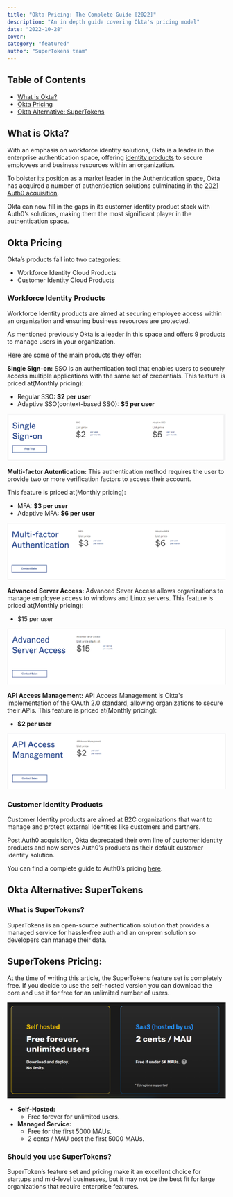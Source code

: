 ```yaml
---
title: "Okta Pricing: The Complete Guide [2022]"
description: "An in depth guide covering Okta's pricing model"
date: "2022-10-28"
cover: 
category: "featured"
author: "SuperTokens team"
---
```


## Table of Contents
- [What is Okta?](#what-is-okta)
- [Okta Pricing](#okta-pricing)
- [Okta Alternative: SuperTokens](#okta-alternative-supertokens)


## What is Okta?

With an emphasis on workforce identity solutions, Okta is a leader in the enterprise authentication space, offering [identity products](https://www.okta.com/pricing/#workforce-identity-pricing) to secure employees and business resources within an organization.

To bolster its position as a market leader in the Authentication space, Okta has acquired a number of authentication solutions culminating in the [2021 Auth0 acquisition](https://supertokens.com/blog/the-real-reason-okta-spent-on-auth0).

Okta can now fill in the gaps in its customer identity product stack with Auth0’s solutions, making them the most significant player in the authentication space.


## Okta Pricing

Okta’s products fall into two categories:
- Workforce Identity Cloud Products 
- Customer Identity Cloud Products


### Workforce Identity Products

Workforce Identity products are aimed at securing employee access within an organization and ensuring business resources are protected.

As mentioned previously Okta is a leader in this space and offers 9 products to manage users in your organization.

Here are some of the main products they offer:

**Single Sign-on:**
SSO is an authentication tool that enables users to securely access multiple applications with the same set of credentials. 
This feature is priced at(Monthly pricing):
- Regular SSO: **$2 per user**
- Adaptive SSO(context-based SSO): **$5 per user**

![okta sso pricing](./workforce_identity_sso.png)

**Multi-factor Autentication:**
This authentication method requires the user to provide two or more verification factors to access their account.

This feature is priced at(Monthly pricing):
- MFA: **$3 per user**
- Adaptive MFA: **$6 per user**

![okta mfa pricing](./workforce_identity_mfa.png)

**Advanced Server Access:**
Advanced Sever Access allows organizations to manage employee access to windows and Linux servers.
This feature is priced at(Monthly pricing):
- $15 per user

![okta advanced server access](./workforce_identity_advanced_server_access.png)


**API Access Management:**
API Access Management is Okta's implementation of the OAuth 2.0 standard, allowing organizations to secure their APIs.
This feature is priced at(Monthly pricing):
- **$2 per user**

![okta api access management](./workforce_identity_api_access_management.png)


### Customer Identity Products
Customer Identity products are aimed at B2C organizations that want to manage and protect external identities like customers and partners.

Post Auth0 acquisition, Okta deprecated their own line of customer identity products and now serves Auth0’s products as their default customer identity solution.

You can find a complete guide to Auth0’s pricing [here](https://supertokens.com/blog/auth0-pricing-the-complete-guide).

## Okta Alternative: SuperTokens

### What is SuperTokens?
SuperTokens is an open-source authentication solution that provides a managed service for hassle-free auth and an on-prem solution so developers can manage their data.

## SuperTokens Pricing:
At the time of writing this article, the SuperTokens feature set is completely free. If you decide to use the self-hosted version you can download the core and use it for free for an unlimited number of users.

![SuperTokens pricing](./supertokens_pricing.png)

- **Self-Hosted:**
  - Free forever for unlimited users.
- **Managed Service:**
  - Free for the first 5000 MAUs.
  - 2 cents / MAU post the first 5000 MAUs.

### Should you use SuperTokens?
SuperToken’s feature set and pricing make it an excellent choice for startups and mid-level businesses, but it may not be the best fit for large organizations that require enterprise features.

